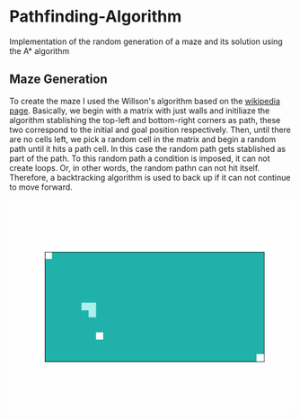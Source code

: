 # Pathfinding-Algorithm
Implementation of the random generation of a maze and its solution using the A* algorithm

## Maze Generation

To create the maze I used the Willson's algorithm based on the [wikipedia page](https://en.wikipedia.org/wiki/Maze_generation_algorithm). Basically, we begin with a matrix with just walls and initiliaze the algorithm stablishing the top-left and bottom-right corners as path, these two correspond to the initial and goal position respectively. Then, until there are no cells left, we pick a random cell in the matrix and begin a random path until it hits a path cell. In this case the random path gets stablished as part of the path. To this random path a condition is imposed, it can not create loops. Or, in other words, the random pathn can not hit itself. Therefore, a backtracking algorithm is used to back up if it can not continue to move forward.


![](https://github.com/JustOneMorePlayer/Pathfinding-Algorithm/blob/main/READMEImages/line.gif)

